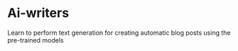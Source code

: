 # Ai-writers
Learn to perform text generation for creating automatic blog posts using the pre-trained models
